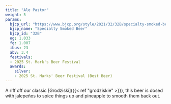 ```yaml
---
title: "Ale Pastor"
weight: 5
params: 
  bjcp_url: "https://www.bjcp.org/style/2021/32/32B/specialty-smoked-beer/"
  bjcp_name: "Specialty Smoked Beer"
  bjcp_id: "32B"
  og: 1.033
  fg: 1.007
  ibus: 23
  abv: 3.4
  festivals:
  - 2025 St. Mark's Beer Festival
  awards:
    silver:
    - 2025 St. Marks' Beer Festival (Best Beer)
---
```


A riff off our classic [Grodziski]({{< ref "grodziskie" >}}), this beer is dosed with jalepeños to spice things up and pineapple to smooth them back out.
